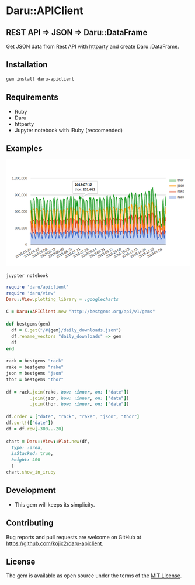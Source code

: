 # Daru::APIClient

## REST API => JSON => Daru::DataFrame

Get JSON data from Rest API with [httparty](https://github.com/jnunemaker/httparty) and create Daru::DataFrame. 

## Installation

```bash
gem install daru-apiclient
```

## Requirements

* Ruby
* Daru
* httparty
* Jupyter notebook with IRuby (reccomended)

## Examples
![alt text](https://raw.githubusercontent.com/kojix2/daru-apiclient/master/notebook/daru-apiclient.png)
```bash
juypter notebook
```

```ruby
require 'daru/apiclient'
require 'daru/view'
Daru::View.plotting_library = :googlecharts

C = Daru::APIClient.new "http://bestgems.org/api/v1/gems"

def bestgems(gem)
  df = C.get("/#{gem}/daily_downloads.json")
  df.rename_vectors "daily_downloads" => gem
  df
end

rack = bestgems "rack"
rake = bestgems "rake"
json = bestgems "json"
thor = bestgems "thor"

df = rack.join(rake, how: :inner, on: ["date"])
         .join(json, how: :inner, on: ["date"])
         .join(thor, how: :inner, on: ["date"])

df.order = ["date", "rack", "rake", "json", "thor"]
df.sort!(["date"])
df = df.row[-300..-20]

chart = Daru::View::Plot.new(df,
  type: :area,
  isStacked: true,
  height: 400
  )
chart.show_in_iruby
```

## Development
* This gem will keeps its simplicity.

## Contributing

Bug reports and pull requests are welcome on GitHub at https://github.com/kojix2/daru-apiclient.

## License

The gem is available as open source under the terms of the [MIT License](https://opensource.org/licenses/MIT).
